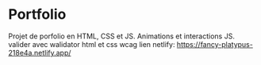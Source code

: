 # Portfolio
Projet de porfolio en HTML, CSS et JS. Animations et interactions JS.
valider avec walidator html et css wcag
lien netlify: https://fancy-platypus-218e4a.netlify.app/
